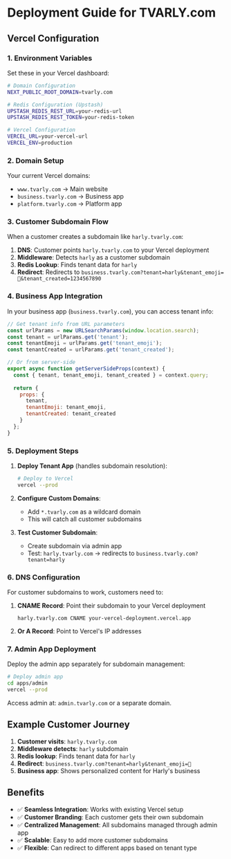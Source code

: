 # Deployment Guide for TVARLY.com

## Vercel Configuration

### 1. Environment Variables
Set these in your Vercel dashboard:

```bash
# Domain Configuration
NEXT_PUBLIC_ROOT_DOMAIN=tvarly.com

# Redis Configuration (Upstash)
UPSTASH_REDIS_REST_URL=your-redis-url
UPSTASH_REDIS_REST_TOKEN=your-redis-token

# Vercel Configuration
VERCEL_URL=your-vercel-url
VERCEL_ENV=production
```

### 2. Domain Setup
Your current Vercel domains:
- `www.tvarly.com` → Main website
- `business.tvarly.com` → Business app
- `platform.tvarly.com` → Platform app

### 3. Customer Subdomain Flow

When a customer creates a subdomain like `harly.tvarly.com`:

1. **DNS**: Customer points `harly.tvarly.com` to your Vercel deployment
2. **Middleware**: Detects `harly` as a customer subdomain
3. **Redis Lookup**: Finds tenant data for `harly`
4. **Redirect**: Redirects to `business.tvarly.com?tenant=harly&tenant_emoji=🎨&tenant_created=1234567890`

### 4. Business App Integration

In your business app (`business.tvarly.com`), you can access tenant info:

```javascript
// Get tenant info from URL parameters
const urlParams = new URLSearchParams(window.location.search);
const tenant = urlParams.get('tenant');
const tenantEmoji = urlParams.get('tenant_emoji');
const tenantCreated = urlParams.get('tenant_created');

// Or from server-side
export async function getServerSideProps(context) {
  const { tenant, tenant_emoji, tenant_created } = context.query;
  
  return {
    props: {
      tenant,
      tenantEmoji: tenant_emoji,
      tenantCreated: tenant_created
    }
  };
}
```

### 5. Deployment Steps

1. **Deploy Tenant App** (handles subdomain resolution):
   ```bash
   # Deploy to Vercel
   vercel --prod
   ```

2. **Configure Custom Domains**:
   - Add `*.tvarly.com` as a wildcard domain
   - This will catch all customer subdomains

3. **Test Customer Subdomain**:
   - Create subdomain via admin app
   - Test: `harly.tvarly.com` → redirects to `business.tvarly.com?tenant=harly`

### 6. DNS Configuration

For customer subdomains to work, customers need to:

1. **CNAME Record**: Point their subdomain to your Vercel deployment
   ```
   harly.tvarly.com CNAME your-vercel-deployment.vercel.app
   ```

2. **Or A Record**: Point to Vercel's IP addresses

### 7. Admin App Deployment

Deploy the admin app separately for subdomain management:

```bash
# Deploy admin app
cd apps/admin
vercel --prod
```

Access admin at: `admin.tvarly.com` or a separate domain.

## Example Customer Journey

1. **Customer visits**: `harly.tvarly.com`
2. **Middleware detects**: `harly` subdomain
3. **Redis lookup**: Finds tenant data for `harly`
4. **Redirect**: `business.tvarly.com?tenant=harly&tenant_emoji=🎨`
5. **Business app**: Shows personalized content for Harly's business

## Benefits

- ✅ **Seamless Integration**: Works with existing Vercel setup
- ✅ **Customer Branding**: Each customer gets their own subdomain
- ✅ **Centralized Management**: All subdomains managed through admin app
- ✅ **Scalable**: Easy to add more customer subdomains
- ✅ **Flexible**: Can redirect to different apps based on tenant type
